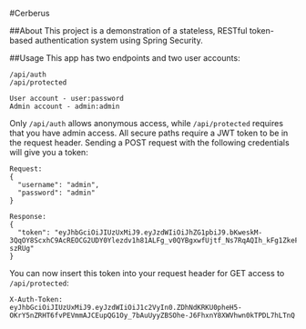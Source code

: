 #Cerberus

##About
This project is a demonstration of a stateless, RESTful token-based authentication system using Spring Security.

##Usage
This app has two endpoints and two user accounts:

```
/api/auth
/api/protected

User account - user:password
Admin account - admin:admin
```

Only `/api/auth` allows anonymous access, while `/api/protected` requires that you have admin access. All secure paths require a JWT token to be in the request header. Sending a POST request with the following credentials will give you a token:

```
Request:
{
  "username": "admin",
  "password": "admin"
}

Response:
{
  "token": "eyJhbGciOiJIUzUxMiJ9.eyJzdWIiOiJhZG1pbiJ9.bKweskM-3QqOY8ScxhC9AcREOCG2UDY0Ylezdv1h81ALFg_v0QYBgxwfUjtf_Ns7RqAQIh_kFg1ZkeFV-szRUg"
}
```

You can now insert this token into your request header for GET access to `/api/protected`:

```
X-Auth-Token: eyJhbGciOiJIUzUxMiJ9.eyJzdWIiOiJ1c2VyIn0.ZDhNdKRKU0pheH5-OKrY5nZRHT6fvPEVmmAJCEupQG1Oy_7bAuUyyZBSOhe-J6FhxnY8XWVhwn0kTPDL7hLTnQ
```
